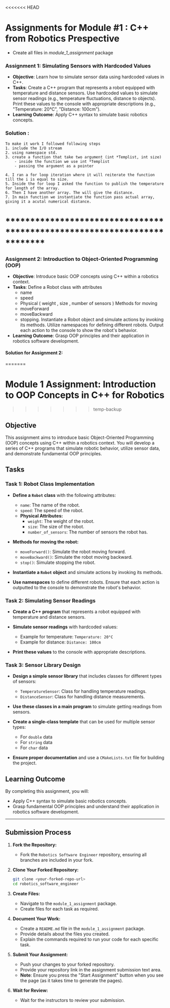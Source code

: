<<<<<<< HEAD
# Assignments for Module #1 : C++ from Robotics Prespective
- Create all files in *module_1_assignment* package
### Assignment 1: Simulating Sensors with Hardcoded Values
- **Objective**: Learn how to simulate sensor data using hardcoded values in C++.
- **Tasks**:
Create a C++ program that represents a robot equipped with temperature and distance sensors.
Use hardcoded values to simulate sensor readings (e.g., temperature fluctuations, distance to objects).
Print these values to the console with appropriate descriptions (e.g., "Temperature: 20°C", "Distance: 100cm").
- **Learning Outcome**: Apply C++ syntax to simulate basic robotics concepts.

### Solution :
    To make it work I followed following steps
    1. include the I/O stream
    2. using namespace std.
    3. create a function that take two argument (int *Templist, int size)
        - inside the function we use int *Templist
        - passing the argument as a pointer
    
    4. I ran a for loop iteration where it will reiterate the function till the i is equal to size.
    5. Inside the for loop I asked the function to publish the temperature for length of the array.
    6. Then I have another array. The will give the distance.
    7. In main function we instantiate the function pass actual array, giving it a acutal numerical distance.
# ************************************************************************
### Assignment 2: Introduction to Object-Oriented Programming (OOP)
- **Objective**: Introduce basic OOP concepts using C++ within a robotics context.
- **Tasks**:
Define a Robot class with attributes
    - name
    - speed
    - Physical ( weight , size , number of sensors )
Methods for moving
    - moveForward
    - moveBackward
    - stopping.
Instantiate a Robot object and simulate actions by invoking its methods.
Utilize namespaces for defining different robots.
Output each action to the console to show the robot's behavior.
- **Learning Outcome**: Grasp OOP principles and their application in robotics software development.
#### Solution for Assignment 2:
=======
# Module 1 Assignment: Introduction to OOP Concepts in C++ for Robotics
>>>>>>> temp-backup

## Objective

This assignment aims to introduce basic Object-Oriented Programming (OOP) concepts using C++ within a robotics context. You will develop a series of C++ programs that simulate robotic behavior, utilize sensor data, and demonstrate fundamental OOP principles.

## Tasks

### Task 1: Robot Class Implementation

- **Define a `Robot` class** with the following attributes:
  - `name`: The name of the robot.
  - `speed`: The speed of the robot.
  - **Physical Attributes:**
    - `weight`: The weight of the robot.
    - `size`: The size of the robot.
    - `number_of_sensors`: The number of sensors the robot has.

- **Methods for moving the robot:**
  - `moveForward()`: Simulate the robot moving forward.
  - `moveBackward()`: Simulate the robot moving backward.
  - `stop()`: Simulate stopping the robot.

- **Instantiate a `Robot` object** and simulate actions by invoking its methods.

- **Use namespaces** to define different robots. Ensure that each action is outputted to the console to demonstrate the robot's behavior.

### Task 2: Simulating Sensor Readings

- **Create a C++ program** that represents a robot equipped with temperature and distance sensors.

- **Simulate sensor readings** with hardcoded values:
  - Example for temperature: `Temperature: 20°C`
  - Example for distance: `Distance: 100cm`

- **Print these values** to the console with appropriate descriptions.

### Task 3: Sensor Library Design

- **Design a simple sensor library** that includes classes for different types of sensors:
  - `TemperatureSensor`: Class for handling temperature readings.
  - `DistanceSensor`: Class for handling distance measurements.

- **Use these classes in a main program** to simulate getting readings from sensors.

- **Create a single-class template** that can be used for multiple sensor types:
  - For `double` data
  - For `string` data
  - For `char` data

- **Ensure proper documentation** and use a `CMakeLists.txt` file for building the project.

## Learning Outcome

By completing this assignment, you will:
- Apply C++ syntax to simulate basic robotics concepts.
- Grasp fundamental OOP principles and understand their application in robotics software development.
----
## Submission Process

1. **Fork the Repository:**
   - Fork the `Robotics Software Engineer` repository, ensuring all branches are included in your fork.

2. **Clone Your Forked Repository:**
   ```bash
   git clone <your-forked-repo-url>
   cd robotics_software_engineer
   ```

3. **Create Files:**
   - Navigate to the `module_1_assignment` package.
   - Create files for each task as required.

4. **Document Your Work:**
   - Create a `README.md` file in the `module_1_assignment` package.
   - Provide details about the files you created.
   - Explain the commands required to run your code for each specific task.

5. **Submit Your Assignment:**
   - Push your changes to your forked repository.
   - Provide your repository link in the assignment submission text area.
   - **Note**: Ensure you press the "Start Assignment" button when you see the page (as it takes time to generate the pages).

6. **Wait for Review:**
   - Wait for the instructors to review your submission.

